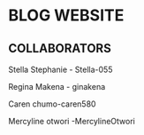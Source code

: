 # BLOG WEBSITE 
## COLLABORATORS 
Stella Stephanie - Stella-055 

Regina Makena - ginakena 

Caren chumo-caren580

Mercyline otwori -MercylineOtwori 
